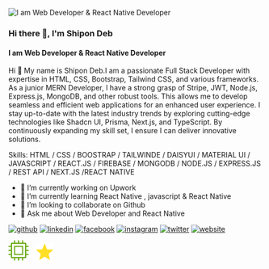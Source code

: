 ![I am Web Developer & React Native Developer](https://i.ibb.co/pQmvT77/Shipon-deb.png)
### Hi there 👋, I'm Shipon Deb
#### I am Web Developer & React Native Developer

Hi 👋 My name is Shipon Deb.I am a passionate Full Stack Developer with expertise in HTML, CSS, Bootstrap, Tailwind CSS, and various frameworks. As a junior MERN Developer, I have a strong grasp of Stripe, JWT, Node.js, Express.js, MongoDB, and other robust tools. This allows me to develop seamless and efficient web applications for an enhanced user experience. I stay up-to-date with the latest industry trends by exploring cutting-edge technologies like Shadcn UI, Prisma, Next.js, and TypeScript. By continuously expanding my skill set, I ensure I can deliver innovative solutions.

Skills: HTML / CSS / BOOSTRAP / TAILWINDE / DAISYUI / MATERIAL UI / JAVASCRIPT / REACT.JS / FIREBASE / MONGODB / NODE.JS / EXPRESS.JS / REST API / NEXT.JS /REACT NATIVE

- 🔭 I’m currently working on Upwork 
- 🌱 I’m currently learning React Native , javascript & React Native 
- 👯 I’m looking to collaborate on Github 
- 💬 Ask me about Web Developer and React Native  


[<img src='https://cdn.jsdelivr.net/npm/simple-icons@3.0.1/icons/github.svg' alt='github' height='40'>](https://github.com/https://github.com/SunthoDev)  [<img src='https://cdn.jsdelivr.net/npm/simple-icons@3.0.1/icons/linkedin.svg' alt='linkedin' height='40'>](https://www.linkedin.com/in/https://www.linkedin.com/in/shipon-deb-74ba2a27b/)  [<img src='https://cdn.jsdelivr.net/npm/simple-icons@3.0.1/icons/facebook.svg' alt='facebook' height='40'>](https://www.facebook.com/https://www.facebook.com/sunto.dab.9)  [<img src='https://cdn.jsdelivr.net/npm/simple-icons@3.0.1/icons/instagram.svg' alt='instagram' height='40'>](https://www.instagram.com/https://www.instagram.com/princesuntho/?igshid=MzNlNGNkZWQ4Mg%3D%3D/)  [<img src='https://cdn.jsdelivr.net/npm/simple-icons@3.0.1/icons/twitter.svg' alt='twitter' height='40'>](https://twitter.com/https://twitter.com/suntho_b/status/1353301724702797824?s=20)  [<img src='https://cdn.jsdelivr.net/npm/simple-icons@3.0.1/icons/icloud.svg' alt='website' height='40'>](https://my-portfolio-shipon.web.app/)  

<a href='https://docs.github.com/en/developers'><img src='https://raw.githubusercontent.com/acervenky/animated-github-badges/master/assets/devbadge.gif' width='40' height='40'></a> <a href='https://stars.github.com/'><img src='https://raw.githubusercontent.com/acervenky/animated-github-badges/master/assets/starbadge.gif' width='35' height='35'></a> 

